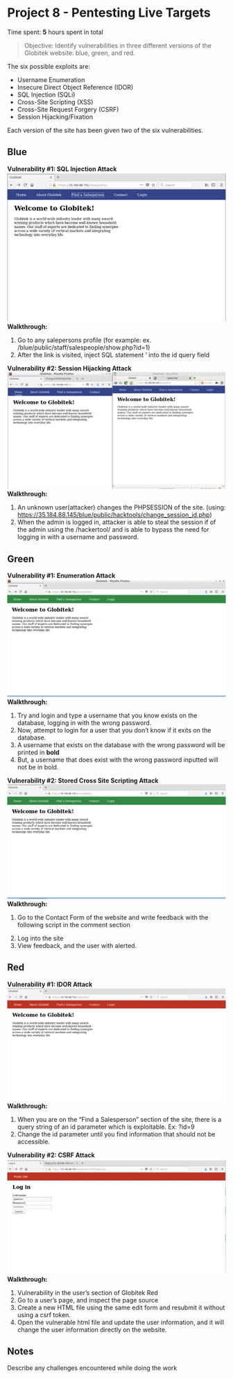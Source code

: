 # Project 8 - Pentesting Live Targets

Time spent: **5** hours spent in total

> Objective: Identify vulnerabilities in three different versions of the Globitek website: blue, green, and red.

The six possible exploits are:
* Username Enumeration
* Insecure Direct Object Reference (IDOR)
* SQL Injection (SQLi)
* Cross-Site Scripting (XSS)
* Cross-Site Request Forgery (CSRF)
* Session Hijacking/Fixation

Each version of the site has been given two of the six vulnerabilities.

## Blue
**Vulnerability #1: SQL Injection Attack**
 <img src="https://github.com/eddenk/Codepathweek8/blob/master/SQLi_Attack.gif" alt="SQLi_Attack" title="SQLi_Attack" />
**Walkthrough:**
1.	Go to any salepersons profile (for example: ex. /blue/public/staff/salespeople/show.php?id=1)
2.	After the link is visited, inject SQL statement ‘ into the id query field



**Vulnerability #2: Session Hijacking Attack**
<img src="https://github.com/eddenk/Codepathweek8/blob/master/Session_Hijacking.gif" alt="Session_Hijacking" title="Session_Hijacking" />
**Walkthrough:**
1.	An unknown user(attacker) changes the PHPSESSION of the site. (using: https://35.184.88.145/blue/public/hacktools/change_session_id.php)
2.	When the admin is logged in, attacker is able to steal the session if of the admin using the /hackertool/ and is able to bypass the need for logging in with a username and password.



## Green

**Vulnerability #1: Enumeration Attack**
<img src="https://github.com/eddenk/Codepathweek8/blob/master/Enumeration_Attack.gif" alt="Enumeration_Attack" title="Enumeration_Attack" />
**Walkthrough:**
1.	Try and login and type a username that you know exists on the database, logging in with the wrong password.
2.	Now, attempt to login for a user that you don’t know if it exits on the database.
3.	A username that exists on the database with the wrong password will be printed in **bold**
4.	But, a username that does exist with the wrong password inputted will not be in bold.


**Vulnerability #2: Stored Cross Site Scripting Attack**
<img src="https://github.com/eddenk/Codepathweek8/blob/master/XSS_Attack.gif" alt="XSS_Attack" title="XSS_Attack" />
**Walkthrough:**
1.	Go to the Contact Form of the website and write feedback with the following script in the comment section
<script>alert(‘Edden found the XSS!’)</script>
2.	Log into the site
3.	View feedback, and the user with alerted.


## Red

**Vulnerability #1: IDOR Attack**
<img src="https://github.com/eddenk/Codepathweek8/blob/master/IDOR_Attack.gif" alt="IDOR_Attack" title="IDOR_Attack" />
**Walkthrough:**
1.	When you are on the “Find a Salesperson” section of the site, there is a query string of an id parameter which is exploitable.
Ex: ?id=9
2.	Change the id parameter until you find information that should not be accessible. 

**Vulnerability #2: CSRF Attack**
<img src="https://github.com/eddenk/Codepathweek8/blob/master/CSRF_Attack.gif" alt="CSRF_Attack" title="CSRF_Attack" />
**Walkthrough:**
1.	Vulnerability in the user’s section of Globitek Red
2.	Go to a user’s page, and inspect the page source
3.	Create a new HTML file using the same edit form and resubmit it without using a csrf token.
4.	Open the vulnerable html file and update the user information, and it will change the user information directly on the website. 



## Notes

Describe any challenges encountered while doing the work



